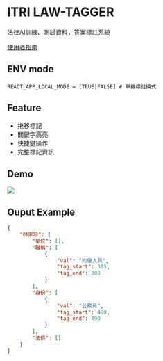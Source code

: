 # ITRI LAW-TAGGER
法律AI訓練、測試資料，答案標註系統

[使用者指南](https://hackmd.io/0nrrMc5NQRKxlZZVkwmD7w)



## ENV mode
```
REACT_APP_LOCAL_MODE = [TRUE|FALSE] # 單機標註模式
```

## Feature
- 拖移標記
- 關鍵字高亮
- 快捷鍵操作
- 完整標記資訊

## Demo
![](https://i.imgur.com/spFBbZL.gif)
## Ouput Example
```json
{
    "林家珍": {
        "單位": [],
        "職稱": [
            {
                "val": "約僱人員",
                "tag_start": 305,
                "tag_end": 308
            }
        ],
        "身份": [
            {
                "val": "公務員",
                "tag_start": 488,
                "tag_end": 490
            }
        ],
        "法條": []
    }
}
```
